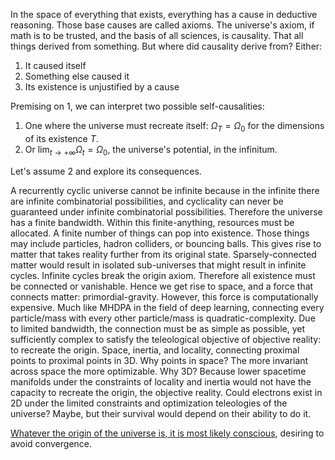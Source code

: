 In the space of everything that exists, everything has a cause in deductive reasoning. Those base causes are called axioms. The universe's axiom, if math is to be trusted, and the basis of all sciences, is causality. That all things derived from something. But where did causality derive from? Either:

1. It caused itself
2. Something else caused it
3. Its existence is unjustified by a cause

Premising on 1, we can interpret two possible self-causalities:

1. One where the universe must recreate itself: $\Omega_T = \Omega_0$ for the dimensions of its existence $T$.
2. Or $\lim_{t \to +\infty} \Omega_t = \Omega_0$, the universe's potential, in the infinitum.

Let's assume 2 and explore its consequences.

A recurrently cyclic universe cannot be infinite because in the infinite there are infinite combinatorial possibilities, and cyclicality can never be guaranteed under infinite combinatorial possibilities. Therefore the universe has a finite bandwidth. Within this finite-anything, resources must be allocated. A finite number of things can pop into existence. Those things may include particles, hadron colliders, or bouncing balls. This gives rise to matter that takes reality further from its original state. Sparsely-connected matter would result in isolated sub-universes that might result in infinite cycles. Infinite cycles break the origin axiom. Therefore all existence must be connected or vanishable. Hence we get rise to space, and a force that connects matter: primordial-gravity. However, this force is computationally expensive. Much like MHDPA in the field of deep learning, connecting every particle/mass with every other particle/mass is quadratic-complexity. Due to limited bandwidth, the connection must be as simple as possible, yet sufficiently complex to satisfy the teleological objective of objective reality: to recreate the origin. Space, inertia, and locality, connecting proximal points to proximal points in 3D. Why points in space? The more invariant across space the more optimizable. Why 3D? Because lower spacetime manifolds under the constraints of locality and inertia would not have the capacity to recreate the origin, the objective reality. Could electrons exist in 2D under the limited constraints and optimization teleologies of the universe? Maybe, but their survival would depend on their ability to do it.

[Whatever the origin of the universe is, it is most likely conscious](Stuff11-Consciousness.md), desiring to avoid convergence.
